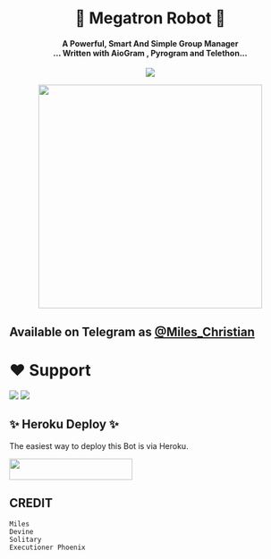 <h1 align="center"><b> 🦋 Megatron Robot 🦋 </b></h1>

<h4 align="center">A Powerful, Smart And Simple Group Manager <br> ... Written with AioGram , Pyrogram and Telethon...</h4>
<p align='center'>
  <a href="https://www.python.org/" alt="made-with-python"> <img src="https://img.shields.io/badge/Made%20with-Python-1f425f.svg?style=flat-square&logo=python&color=blue" /> </a>
 

<p align="center"><a href="https://t.me/Megatron_Ro_Bot"><img src="(https://telegra.ph/file/df2b6f612d76b0d2e462c.jpg)" width="400"></a></p>

## Available on Telegram as [@Miles_Christian](https://t.me/Megatron_Ro_Bot)

# ❤️ Support
<a href="https://t.me/Yeager_Muxic"><img src="https://img.shields.io/badge/Join-Telegram%20Channel-red.svg?logo=Telegram"></a>
<a href="https://t.me/Yeager_Support"><img src="https://img.shields.io/badge/Join-Telegram%20Group-blue.svg?logo=telegram"></a>


## ✨ Heroku Deploy ✨
The easiest way to deploy this Bot is via Heroku.

<p align="left"><a href="https://heroku.com/deploy?template=https://github.com/dipvyash/Megatron"> <img src="https://img.shields.io/badge/Deploy%20To%20Heroku-black?style=for-the-badge&logo=heroku" width="220" height="38.45"/></a></p>



## CREDIT
```
Miles
Devine
Solitary
Executioner Phoenix
```
